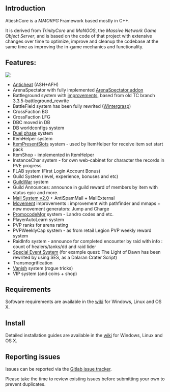 ## Introduction

AtieshCore is a *MMORPG* Framework based mostly in C++.


It is derived from *TrinityCore* and *MaNGOS*, the *Massive Network Game Object Server*, and is
based on the code of that project with extensive changes over time to optimize,
improve and cleanup the codebase at the same time as improving the in-game
mechanics and functionality.


## Features:
![](https://gitlab.com/kvp_api/AT/-/raw/3.3.5/logo.png)


- [Anticheat](https://www.youtube.com/playlist?list=PLUpIDd4JDWyOOJhJRcfaVL0RaRH1Ra5Xy) (ASH+AFH)
- ArenaSpectator with fully implemented [ArenaSpectator addon](https://at-wow.com/ArenaSpectator.zip)
- Battleground system with [improvements](https://at-wow.com/info/40-battleground-changes.html), based from old TC branch 3.3.5-battleground_rewrite
- BattleField system has been fully rewrited ([Wintergrasp](https://at-wow.com/info/81-wintergrasp-version-32.html))
- CrossFaction BG
- CrossFaction LFG
- DBC moved in DB
- DB worldconfigs system
- [Duel phase](https://at-wow.com/48-duelphase.html) system
- ItemHelper system
- [ItemPresentSlots](https://at-wow.com/info/46-fast-start-prepared.html) system - used by ItemHelper for receive item set start pack
- ItemShop - implemented in ItemHelper
- InstanceChar system - for own web-cabinet for character the records in PVE progress
- FLAB system (First Login Account Bonus)
- Guild System (level, experience, bonuses and etc)
- [GuildWar](https://at-wow.com/info/49-guildlevelsystem-and-guildwars.html) system
- Guild Announces: announce in guild reward of members by item with status epic and more.
- [Mail System v2.0](https://at-wow.com/info/63-rewrited-mail-system-v2.html) + AntiSpamMail + MailExternal
- [Movement](https://at-wow.com/info/32-article-about-movement.html) improvements : improvement with pathfinder and mmaps + new movement generators: Jump and Charge
- [PromocodeMgr](https://at-wow.com/info/62-landro-longshot-codes.html) system - Landro codes and etc.
- PlayerAutoLearn system
- PVP ranks for arena rating
- PVPWeeklyCap system - as from retail Legion PVP weekly reward system
- RaidInfo system - announce for completed encounter by raid with info : count of healers/tanks/dd and raid lider
- [Special Event System](https://at-wow.com/info/67-specialeventmgr-and-dalarancrater-event.html) (for example quest: The Light of Dawn has been rewrited by using SES, as a Dalaran Crater Script)
- Transmogrification
- [Vanish](https://at-wow.com/info/71-vanish-fade-delay.html) system (rogue tricks)
- VIP system (and coins + shop)


## Requirements


Software requirements are available in the [wiki](https://www.trinitycore.info/display/tc/Requirements) for
Windows, Linux and OS X.


## Install

Detailed installation guides are available in the [wiki](https://www.trinitycore.info/display/tc/Installation+Guide) for
Windows, Linux and OS X.


## Reporting issues

Issues can be reported via the [Gitlab issue tracker](https://gitlab.com/atiesh/AtieshCore/-/issues).

Please take the time to review existing issues before submitting your own to
prevent duplicates.
